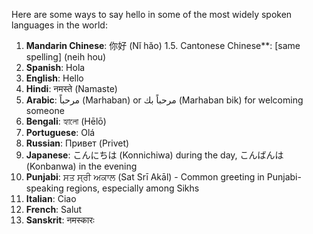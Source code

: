 Here are some ways to say hello in some of the most widely spoken languages in the world:

1. **Mandarin Chinese**: 你好 (Nǐ hǎo)
1.5. Cantonese Chinese**: [same spelling] (neih hou)
2. **Spanish**: Hola
3. **English**: Hello
4. **Hindi**: नमस्ते (Namaste)
5. **Arabic**: مرحباً (Marhaban) or مرحباً بك (Marhaban bik) for welcoming someone
6. **Bengali**: হ্যালো (Hēlō)
7. **Portuguese**: Olá
8. **Russian**: Привет (Privet)
9. **Japanese**: こんにちは (Konnichiwa) during the day, こんばんは (Konbanwa) in the evening
10. **Punjabi**: ਸਤ ਸ੍ਰੀ ਅਕਾਲ (Sat Srī Akāl) - Common greeting in Punjabi-speaking regions, especially among Sikhs
11. **Italian**: Ciao
12. **French**: Salut
13. **Sanskrit**: नमस्कारः
